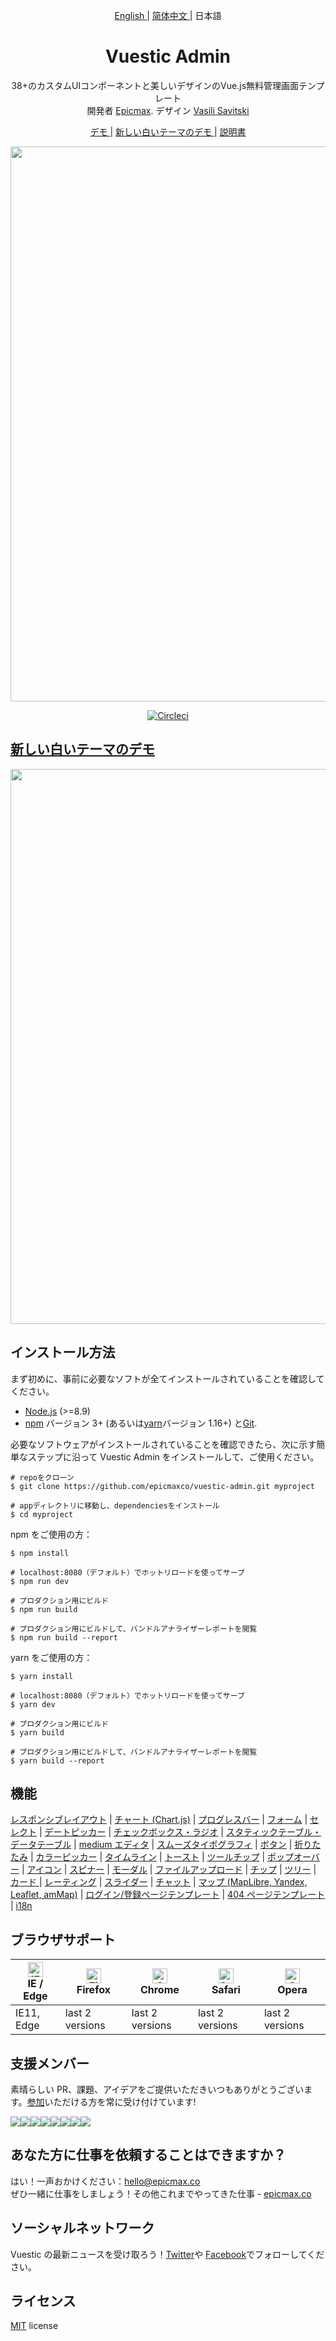 <p align="center">
  <a href="./README.md"> English </a> | <a href="./README.zh-CN.md"> 简体中文 </a> | 日本語
</p>

<h1 align="center"> Vuestic Admin </h1>

<p align="center">
  38+のカスタムUIコンポーネントと美しいデザインのVue.js無料管理画面テンプレート</br>
  開発者  <a href="https://epicmax.co">Epicmax</a>.
  デザイン <a href="#">Vasili Savitski</a>
</p>

<p align="center">
  <a href="https://vuestic.epicmax.co"> デモ </a> | <a href="[THEME_URL]"> 新しい白いテーマのデモ </a> | <a href="https://github.com/epicmaxco/vuestic-admin/wiki"> 説明書 </a>
</p>

<p align="center">
  <a href="https://vuestic.epicmax.co" target="_blank">
    <img src="https://i.imgur.com/RMchKNW.jpg" align="center" width="888px"/>
  </a>
</p>

<p align="center">
  <a href="https://circleci.com/gh/epicmaxco/vuestic-admin">
    <img src="https://img.shields.io/circleci/build/github/epicmaxco/vuestic-admin/master" alt="Circleci">
  </a>
</p>

<h2>
  <a href="[THEME_URL]" target="_blank">
    新しい白いテーマのデモ
  </a>
</h2>

<p align="center">
  <a href="[THEME_URL]" target="_blank">
    <img src="https://i.imgur.com/DnFcrjD.png" align="center" width="888px"/>
  </a>
</p>

## インストール方法

まず初めに、事前に必要なソフトが全てインストールされていることを確認してください。

- [Node.js](https://nodejs.org/en/) (>=8.9)
- [npm](https://www.npmjs.com/get-npm) バージョン 3+ (あるいは[yarn](https://yarnpkg.com/lang/en/docs/install/#mac-stable)バージョン 1.16+) と[Git](https://git-scm.com/).

必要なソフトウェアがインストールされていることを確認できたら、次に示す簡単なステップに沿って Vuestic Admin をインストールして、ご使用ください。

```
# repoをクローン
$ git clone https://github.com/epicmaxco/vuestic-admin.git myproject

# appディレクトリに移動し、dependenciesをインストール
$ cd myproject

```

npm をご使用の方：

```
$ npm install

# localhost:8080（デフォルト）でホットリロードを使ってサーブ
$ npm run dev

# プロダクション用にビルド
$ npm run build

# プロダクション用にビルドして、バンドルアナライザーレポートを閲覧
$ npm run build --report
```

yarn をご使用の方：

```
$ yarn install

# localhost:8080（デフォルト）でホットリロードを使ってサーブ
$ yarn dev

# プロダクション用にビルド
$ yarn build

# プロダクション用にビルドして、バンドルアナライザーレポートを閲覧
$ yarn build --report
```

## 機能

[レスポンシブレイアウト](https://vuestic.epicmax.co/#/admin/dashboard) |
[チャート (Chart.js)](https://vuestic.epicmax.co/#/admin/statistics/charts) |
[プログレスバー](https://vuestic.epicmax.co/#/admin/statistics/progress-bars) |
[フォーム](https://vuestic.epicmax.co/#/admin/forms/form-elements) |
[セレクト](https://vuestic.epicmax.co/#/admin/forms/form-elements) |
[デートピッカー](https://vuestic.epicmax.co/#/admin/forms/form-elements) |
[チェックボックス・ラジオ](https://vuestic.epicmax.co/#/admin/forms/form-elements) |
[スタティックテーブル・データテーブル](https://vuestic.epicmax.co/#/admin/tables/data) |
[medium エディタ](https://vuestic.epicmax.co/#/admin/forms/medium-editor) |
[スムーズタイポグラフィ](https://vuestic.epicmax.co/#/admin/ui/typography) |
[ボタン](https://vuestic.epicmax.co/#/admin/ui/buttons) |
[折りたたみ](https://vuestic.epicmax.co/#/admin/ui/collapses) |
[カラーピッカー](https://vuestic.epicmax.co/#/admin/ui/color-pickers) |
[タイムライン](https://vuestic.epicmax.co/#/admin/ui/timelines) |
[トースト](https://vuestic.epicmax.co/#/admin/ui/notifications) |
[ツールチップ](https://vuestic.epicmax.co/#/admin/ui/popovers) |
[ポップオーバー](https://vuestic.epicmax.co/#/admin/ui/popovers) |
[アイコン](https://vuestic.epicmax.co/#/admin/ui/icons/) |
[スピナー](https://vuestic.epicmax.co/#/admin/ui/spinners) |
[モーダル](https://vuestic.epicmax.co/#/admin/ui/modals) |
[ファイルアップロード](https://vuestic.epicmax.co/#/admin/ui/file-upload) |
[チップ](https://vuestic.epicmax.co/#/admin/ui/chips) |
[ツリー](https://vuestic.epicmax.co/#/admin/ui/tree-view) |
[カード ](https://vuestic.epicmax.co/#/admin/ui/cards) |
[レーティング](https://vuestic.epicmax.co/#/admin/ui/rating) |
[スライダー](https://vuestic.epicmax.co/#/admin/ui/sliders) |
[チャット](https://vuestic.epicmax.co/#/admin/ui/chat) |
[マップ (MapLibre, Yandex, Leaflet, amMap)](https://vuestic.epicmax.co/#/admin/maps/maplibre-maps) |
[ログイン/登録ページテンプレート](https://vuestic.epicmax.co/#/auth/login) |
[404 ページテンプレート](https://vuestic.epicmax.co/#/admin/pages/404-pages) |
[i18n](https://vuestic.epicmax.co/#/admin/dashboard)

## ブラウザサポート

| [<img src="https://raw.githubusercontent.com/alrra/browser-logos/master/src/edge/edge_48x48.png" alt="IE / Edge" width="24px" height="24px" />](http://godban.github.io/browsers-support-badges/)</br>IE / Edge | [<img src="https://raw.githubusercontent.com/alrra/browser-logos/master/src/firefox/firefox_48x48.png" alt="Firefox" width="24px" height="24px" />](http://godban.github.io/browsers-support-badges/)</br>Firefox | [<img src="https://raw.githubusercontent.com/alrra/browser-logos/master/src/chrome/chrome_48x48.png" alt="Chrome" width="24px" height="24px" />](http://godban.github.io/browsers-support-badges/)</br>Chrome | [<img src="https://raw.githubusercontent.com/alrra/browser-logos/master/src/safari/safari_48x48.png" alt="Safari" width="24px" height="24px" />](http://godban.github.io/browsers-support-badges/)</br>Safari | [<img src="https://raw.githubusercontent.com/alrra/browser-logos/master/src/opera/opera_48x48.png" alt="Opera" width="24px" height="24px" />](http://godban.github.io/browsers-support-badges/)</br>Opera |
| --------------------------------------------------------------------------------------------------------------------------------------------------------------------------------------------------------------- | ----------------------------------------------------------------------------------------------------------------------------------------------------------------------------------------------------------------- | ------------------------------------------------------------------------------------------------------------------------------------------------------------------------------------------------------------- | ------------------------------------------------------------------------------------------------------------------------------------------------------------------------------------------------------------- | --------------------------------------------------------------------------------------------------------------------------------------------------------------------------------------------------------- |
| IE11, Edge                                                                                                                                                                                                      | last 2 versions                                                                                                                                                                                                   | last 2 versions                                                                                                                                                                                               | last 2 versions                                                                                                                                                                                               | last 2 versions                                                                                                                                                                                           |

## 支援メンバー

素晴らしい PR、課題、アイデアをご提供いただきいつもありがとうございます。[参加](https://github.com/epicmaxco/vuestic-admin/blob/master/.github/CONTRIBUTING.md)いただける方を常に受け付けています!

[![](https://sourcerer.io/fame/smartapant/epicmaxco/vuestic-admin/images/0)](https://sourcerer.io/fame/smartapant/epicmaxco/vuestic-admin/links/0)[![](https://sourcerer.io/fame/smartapant/epicmaxco/vuestic-admin/images/1)](https://sourcerer.io/fame/smartapant/epicmaxco/vuestic-admin/links/1)[![](https://sourcerer.io/fame/smartapant/epicmaxco/vuestic-admin/images/2)](https://sourcerer.io/fame/smartapant/epicmaxco/vuestic-admin/links/2)[![](https://sourcerer.io/fame/smartapant/epicmaxco/vuestic-admin/images/3)](https://sourcerer.io/fame/smartapant/epicmaxco/vuestic-admin/links/3)[![](https://sourcerer.io/fame/smartapant/epicmaxco/vuestic-admin/images/4)](https://sourcerer.io/fame/smartapant/epicmaxco/vuestic-admin/links/4)[![](https://sourcerer.io/fame/smartapant/epicmaxco/vuestic-admin/images/5)](https://sourcerer.io/fame/smartapant/epicmaxco/vuestic-admin/links/5)[![](https://sourcerer.io/fame/smartapant/epicmaxco/vuestic-admin/images/6)](https://sourcerer.io/fame/smartapant/epicmaxco/vuestic-admin/links/6)[![](https://sourcerer.io/fame/smartapant/epicmaxco/vuestic-admin/images/7)](https://sourcerer.io/fame/smartapant/epicmaxco/vuestic-admin/links/7)

## あなた方に仕事を依頼することはできますか？

はい！一声おかけください：[hello@epicmax.co](mailto:hello@epicmax.co) </br>
ぜひ一緒に仕事をしましょう！その他これまでやってきた仕事 - [epicmax.co](https://epicmax.co)

## ソーシャルネットワーク

Vuestic の最新ニュースを受け取ろう！[Twitter](https://twitter.com/epicmaxco)や [Facebook](https://facebook.com/epicmaxco)でフォローしてください。

## ライセンス

[MIT](https://github.com/epicmaxco/vuestic-admin/blob/master/LICENSE) license
